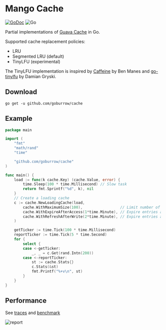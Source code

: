 # Mango Cache
[![GoDoc](https://godoc.org/github.com/goburrow/cache?status.svg)](https://godoc.org/github.com/goburrow/cache)
![Go](https://github.com/goburrow/cache/workflows/Go/badge.svg)

Partial implementations of [Guava Cache](https://github.com/google/guava) in Go.

Supported cache replacement policies:

- LRU
- Segmented LRU (default)
- TinyLFU (experimental)

The TinyLFU implementation is inspired by
[Caffeine](https://github.com/ben-manes/caffeine) by Ben Manes and
[go-tinylfu](https://github.com/dgryski/go-tinylfu) by Damian Gryski.

## Download

```
go get -u github.com/goburrow/cache
```

## Example

```go
package main

import (
	"fmt"
	"math/rand"
	"time"

	"github.com/goburrow/cache"
)

func main() {
	load := func(k cache.Key) (cache.Value, error) {
		time.Sleep(100 * time.Millisecond) // Slow task
		return fmt.Sprintf("%d", k), nil
	}
	// Create a loading cache
	c := cache.NewLoadingCache(load,
		cache.WithMaximumSize(100),                 // Limit number of entries in the cache.
		cache.WithExpireAfterAccess(1*time.Minute), // Expire entries after 1 minute since last accessed.
		cache.WithRefreshAfterWrite(2*time.Minute), // Expire entries after 2 minutes since last created.
	)

	getTicker := time.Tick(100 * time.Millisecond)
	reportTicker := time.Tick(5 * time.Second)
	for {
		select {
		case <-getTicker:
			_, _ = c.Get(rand.Intn(200))
		case <-reportTicker:
			st := cache.Stats{}
			c.Stats(&st)
			fmt.Printf("%+v\n", st)
		}
	}
}
```

## Performance

See [traces](traces/) and [benchmark](https://github.com/goburrow/cache/wiki/Benchmark)

![report](traces/report.png)

